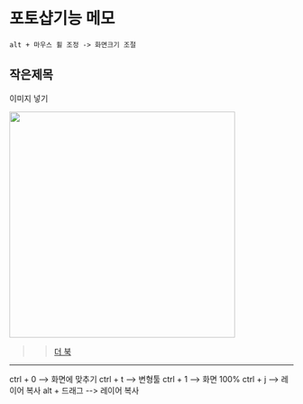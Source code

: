 # 포토샵기능 메모

```
alt + 마우스 휠 조정 -> 화면크기 조절
```

## 작은제목

이미지 넣기

<img src="https://slzlxn.github.io/img/ph.png" width="400">

>>[더 북](https://thebook.io/)
-------------------
ctrl + 0 --> 화면에 맞추기
ctrl + t --> 변형툴
ctrl + 1 --> 화면 100%
ctrl + j --> 레이어 복사
alt + 드래그 --> 레이어 복사
